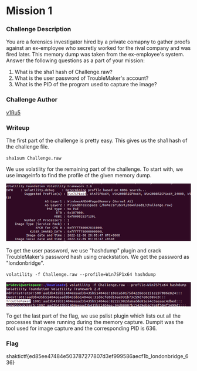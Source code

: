 # Mission 1 

### Challenge Description

You are a forensics investigator hired by a private comapny to gather proofs against an ex-employee who secretly worked for the rival company and was fired later. This memory dump was taken from the ex-employee's system. Answer the following questions as a part of your mission:
 
1. What is the sha1 hash of Challenge.raw?
2. What is the user password of TroubleMaker's account?
3. What is the PID of the program used to capture the image?

### Challenge Author

[v1Ru5](https://twitter.com/SrideviKrishn16)

### Writeup

The first part of the challenge is pretty easy. This gives us the sha1 hash of the challenge file.

```
sha1sum Challenge.raw
```
We use volatility for the remaining part of the challenge. To start with, we use imageinfo to find the profile of the given memory dump.

![img1](image1.png) 

To get the user password, we use "hashdump" plugin and crack TroubleMaker's password hash using crackstation. We get the password as "londonbridge".

```
volatility -f Challenge.raw --profile=Win7SP1x64 hashdump 
```

![img2](image2.png) 

To get the last part of the flag, we use pslist plugin which lists out all the processes that were running during the memory capture. Dumpit was the tool used for image capture and the corresponding PID is 636. 

### Flag

shaktictf{ed85ee47484e503787277807d3ef999586aecf1b_londonbridge_636}
